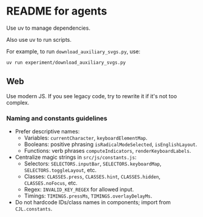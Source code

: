 # README for agents

Use uv to manage dependencies.

Also use uv to run scripts.

For example, to run `download_auxiliary_svgs.py`, use:

```sh
uv run experiment/download_auxiliary_svgs.py
```

## Web

Use modern JS. If you see legacy code, try to rewrite it if it's not too complex.

### Naming and constants guidelines

- Prefer descriptive names:
  - Variables: `currentCharacter`, `keyboardElementMap`.
  - Booleans: positive phrasing `isRadicalModeSelected`, `isEnglishLayout`.
  - Functions: verb phrases `computeIndicators`, `renderKeyboardLabels`.
- Centralize magic strings in `src/js/constants.js`:
  - Selectors: `SELECTORS.inputBar`, `SELECTORS.keyboardMap`, `SELECTORS.toggleLayout`, etc.
  - Classes: `CLASSES.press`, `CLASSES.hint`, `CLASSES.hidden`, `CLASSES.noFocus`, etc.
  - Regex: `INVALID_KEY_REGEX` for allowed input.
  - Timings: `TIMINGS.pressMs`, `TIMINGS.overlayDelayMs`.
- Do not hardcode IDs/class names in components; import from `CJL.constants`.
